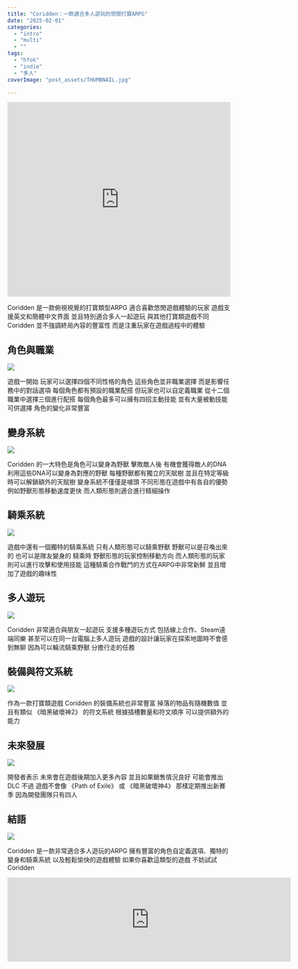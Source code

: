 ```yaml
---
title: "Coridden：一款適合多人遊玩的悠閒打寶ARPG"
date: "2025-02-01"
categories:
  - "intro"
  - "multi"
  - ""
tags:
  - "hfok"
  - "indie"
  - "多人"
coverImage: "post_assets/THUMBNAIL.jpg"

---
```


<!-- Embed -->

<iframe width="100%" height="440" src="https://www.youtube.com/embed/ZYeZ9vJUbb8" 
  title="YouTube video player" frameborder="0" allow="accelerometer; autoplay;
  clipboard-write; encrypted-media; gyroscope; picture-in-picture; web-share"
  referrerpolicy="strict-origin-when-cross-origin" allowfullscreen></iframe>


<!-- Context -->
Coridden 是一款俯視視覺的打寶類型ARPG
適合喜歡悠閒遊戲體驗的玩家
遊戲支援英文和簡體中文界面
並且特別適合多人一起遊玩
與其他打寶類遊戲不同
Coridden 並不強調終局內容的豐富性
而是注重玩家在遊戲過程中的體驗


## 角色與職業

![](post_assets/20250202_12-25-23.png)

遊戲一開始
玩家可以選擇四個不同性格的角色
這些角色並非職業選擇
而是影響任務中的對話選項
每個角色都有預設的職業配搭
但玩家也可以自定義職業
從十二個職業中選擇三個進行配搭
每個角色最多可以擁有四招主動技能
並有大量被動技能可供選擇
角色的變化非常豐富


## 變身系統

![](post_assets/Shapeshift_closeup.png)

Coridden 的一大特色是角色可以變身為野獸
擊敗敵人後 有機會獲得敵人的DNA
利用這些DNA可以變身為對應的野獸
每種野獸都有獨立的天賦樹
並且在特定等級時可以解鎖額外的天賦樹
變身系統不僅僅是噱頭
不同形態在遊戲中有各自的優勢
例如野獸形態移動速度更快
而人類形態則適合進行精細操作


## 騎乘系統

![](post_assets/20250202_12-23-05.png)

遊戲中還有一個獨特的騎乘系統
只有人類形態可以騎乘野獸
野獸可以是召喚出來的
也可以是隊友變身的
騎乘時 野獸形態的玩家控制移動方向
而人類形態的玩家則可以進行攻擊和使用技能
這種騎乘合作戰鬥的方式在ARPG中非常新鮮
並且增加了遊戲的趣味性


## 多人遊玩

![](post_assets/20250202_12-24-39.png)

Coridden 非常適合與朋友一起遊玩
支援多種遊玩方式
包括線上合作、Steam遠端同樂
甚至可以在同一台電腦上多人遊玩
遊戲的設計讓玩家在探索地圖時不會感到無聊
因為可以輪流騎乘野獸
分擔行走的任務


## 裝備與符文系統

![](post_assets/20250202_12-26-01.png)

作為一款打寶類遊戲
Coridden 的裝備系統也非常豐富
掉落的物品有隨機數值
並且有類似 《暗黑破壞神2》 的符文系統
根據插槽數量和符文順序
可以提供額外的能力


## 未來發展

![](post_assets/CoR_artwork2_2k.png)

開發者表示
未來會在遊戲後期加入更多內容
並且如果銷售情況良好
可能會推出DLC
不過 遊戲不會像 《Path of Exile》 
或 《暗黑破壞神4》 那樣定期推出新賽季
因為開發團隊只有四人


## 結語

![](post_assets/CoR-screenshot1.png)

Coridden 是一款非常適合多人遊玩的ARPG
擁有豐富的角色自定義選項、獨特的變身和騎乘系統
以及輕鬆愉快的遊戲體驗
如果你喜歡這類型的遊戲
不妨試試 Coridden

<iframe src="https://store.steampowered.com/widget/1656930/?utm_source=homepage&utm_campaign=mycampaign" frameborder="0" width="640" height="190"></iframe>



